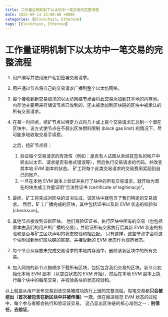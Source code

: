 ```yaml
---
title: 工作量证明机制下以太坊中一笔交易的完整流程
date: 2022-09-14 12:00:00 +0800
categories: [Blockchain, Ethereum]
tags: [Blockchain, Ethereum]
---
```


# 工作量证明机制下以太坊中一笔交易的完整流程

1. 用户编写并使用账户私钥签署交易请求。

2. 用户通过节点将自己的交易请求广播到整个以太坊网络。

3. 每个接收到新交易请求的以太坊网络节点会将此交易添加到其本地的内存池。内存池主要用来存储该节点已收到的、还未被添加到区块链的区块中被承认的所有交易请求。

4. 在某一时间点，挖矿节点以特定方式将几十或上百个交易请求汇总到一个潜在区块中，该方式使节点在不超出区块燃料限制 (block gas limit) 的情况下，尽可能多地收取交易手续费。

   之后，挖矿节点将：

   1. 验证每个交易请求的有效性（例如：是否有人试图从未经其签名的帐户中转出以太币、请求是否有格式错误等），然后执行交易请求的代码，并改变其本地 EVM 副本的状态。 矿工将每个此类交易请求的交易费用奖励到自己的账户。
   2. 一旦在本地 EVM 副本上验证并执行了块中的所有交易请求，就开始为潜在的块生成工作量证明“合法性证书 (certificate of legitimacy)”。

5. 最终，矿工将完成对区块的证书生成，该区块中就包含了我们特定的交易请求。 然后，矿工广播完成的区块，其中包括证书以及新 EVM 状态的校验和 (checksum)。

6. 其他节点接收到该新区块。 他们将验证证书，执行区块中所有的交易（也包括原本由我们的用户所广播的交易），并验证所有交易执行后其新 EVM 状态的校验和是否与矿工区块声明的状态校验和相匹配。 只有这样，这些节点才会将这个块附加到他们区块链的尾部，并接受新的 EVM 状态作为规范状态。

7. 每个节点从存放未完成交易请求的本地内存池中，删除该新区块中的所有交易。

8. 加入网络的新节点按顺序下载所有区块，包括包含我们交易的区块。新节点初始化本地 EVM 副本（以空白状态的 EVM 开始），然后在本地 EVM 副本上执行每个块中的每笔交易，并校验各块的状态校验和。

以上就是从用户发布交易到该交易被成功执行上链的完整流程。每笔交易都**只会被挖出（首次被包含在新区块中并被传播）一次**，但在推进规范 EVM 状态的过程中，每个参与者都会执行和验证该交易。 这凸显出区块链的核心准则之一：**别信任，去验证**。
